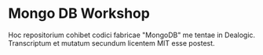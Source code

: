 # Mongo DB Workshop

Hoc repositorium cohibet codici fabricae "MongoDB" me tentae in Dealogic.
Transcriptum et mutatum secundum licentem MIT esse postest.
